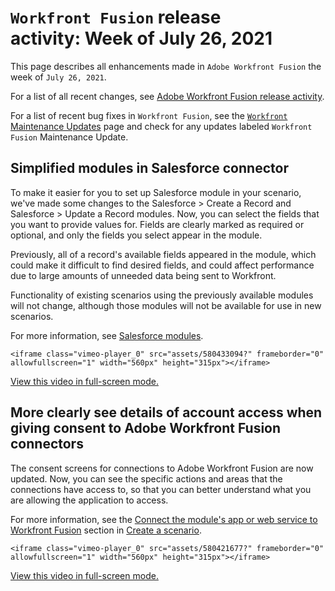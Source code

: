 

# `Workfront Fusion` release activity:&nbsp;Week of July 26, 2021

This page describes all enhancements made in `Adobe Workfront Fusion` the week of `July 26, 2021`.

For a list of all recent changes, see [Adobe Workfront Fusion release activity](../../../product-announcements/product-releases/fusion-release-activity/fusion-release-activity.md).

For a list of recent bug fixes in `Workfront Fusion`, see the [ `Workfront` Maintenance Updates](https://one.workfront.com/s/article/Workfront-Maintenance-Updates-1882317350) page and check for any updates labeled `Workfront Fusion` Maintenance Update.

## Simplified modules in Salesforce connector

To make it easier for you to set up Salesforce module in your scenario, we've made some changes to the Salesforce > Create a Record and Salesforce > Update a Record modules. Now, you can select the fields that you want to provide values for. Fields are clearly marked as required or optional, and only the fields you select appear in the module.

Previously, all of a record's available fields appeared in the module, which could make it difficult to find desired fields, and could affect performance due to large amounts of unneeded data being sent to Workfront.

Functionality of existing scenarios using the previously available modules will not change, although those modules will not be available for use in new scenarios.

For more information, see [Salesforce modules](../../../workfront-fusion/apps-and-their-modules/salesforce-modules.md).

`<iframe class="vimeo-player_0" src="assets/580433094?" frameborder="0" allowfullscreen="1" width="560px" height="315px"></iframe>`

[View this video in full-screen mode.](https://vimeo.com/580433094/fe81c38dc6)

## More clearly see details of account access when giving consent to Adobe Workfront Fusion connectors

The consent screens for connections to Adobe Workfront Fusion are now updated. Now, you can see the specific actions and areas that the connections have access to, so that you can better understand what you are allowing the application to access.

For more information, see the [Connect the module's app or web service to Workfront Fusion](../../../workfront-fusion/scenarios/create-a-scenario.md#connect) section in [Create a scenario](../../../workfront-fusion/scenarios/create-a-scenario.md).

`<iframe class="vimeo-player_0" src="assets/580421677?" frameborder="0" allowfullscreen="1" width="560px" height="315px"></iframe>`

[View this video in full-screen mode.](https://vimeo.com/580421677/ed98219259) 
